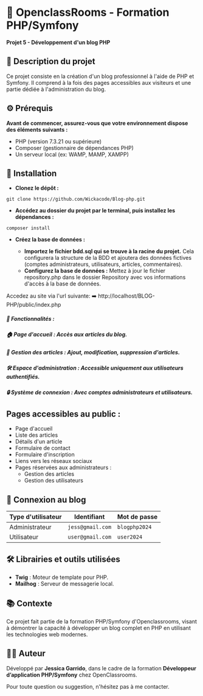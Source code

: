 # 📄 OpenclassRooms - Formation PHP/Symfony
**Projet 5 - Développement d'un blog PHP**




## 📝 Description du projet
Ce projet consiste en la création d'un blog professionnel à l'aide de PHP et Symfony. Il comprend à la fois des pages accessibles aux visiteurs et une partie dédiée à l'administration du blog.

## ⚙️ Prérequis
**Avant de commencer, assurez-vous que votre environnement dispose des éléments suivants :**

* PHP (version 7.3.21 ou supérieure)
* Composer (gestionnaire de dépendances PHP)
* Un serveur local (ex: WAMP, MAMP, XAMPP)

## 🚀 Installation
- **Clonez le dépôt :**

`git clone https://github.com/Wickacode/Blog-php.git`

- **Accédez au dossier du projet par le terminal, puis installez les dépendances :**

`composer install`

- **Créez la base de données :**

  - **Importez le fichier bdd.sql qui se trouve à la racine du projet.**
Cela configurera la structure de la BDD et ajoutera des données fictives (comptes administrateurs, utilisateurs, articles, commentaires).
  - **Configurez la base de données :**
Mettez à jour le fichier repository.php dans le dossier Repository avec vos informations d'accès à la base de données.

Accedez au site via l'url suivante:
➡️ http://localhost/BLOG-PHP/public/index.php

##### 📂 Fonctionnalités :
##### 🏠 Page d'accueil : Accès aux articles du blog.
##### 📝 Gestion des articles : Ajout, modification, suppression d'articles.
##### 🛠 Espace d'administration : Accessible uniquement aux utilisateurs authentifiés.
##### 🔒 Système de connexion : Avec comptes administrateurs et utilisateurs.

## Pages accessibles au public :
- Page d'accueil
- Liste des articles
- Détails d'un article
- Formulaire de contact
- Formulaire d'inscription
- Liens vers les réseaux sociaux
- Pages réservées aux administrateurs :
  - Gestion des articles
  - Gestion des utilisateurs

## 📑 Connexion au blog

| Type d'utilisateur | Identifiant | Mot de passe |
|--------------------|-------------|--------------|
| Administrateur      | `jess@gmail.com`     | `blogphp2024` |
| Utilisateur         | `user@gmail.com`     | `user2024` |

## 🛠️ Librairies et outils utilisées
- **Twig** : Moteur de template pour PHP.
- **Mailhog** : Serveur de messagerie local.

## 📚 Contexte
Ce projet fait partie de la formation PHP/Symfony d'Openclassrooms, visant à démontrer la capacité à développer un blog complet en PHP en utilisant les technologies web modernes.

## 👩‍💻 Auteur
Développé par **Jessica Garrido**, dans le cadre de la formation **Développeur d’application PHP/Symfony** chez OpenClassrooms.

Pour toute question ou suggestion, n'hésitez pas à me contacter.
